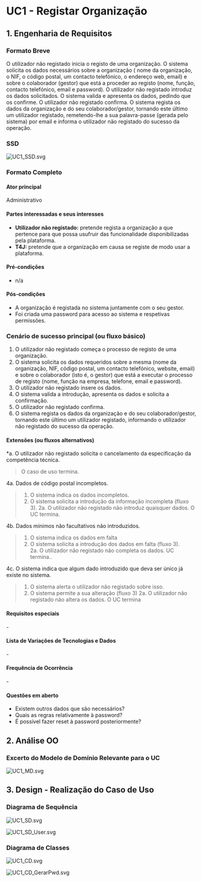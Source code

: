 # UC1 - Registar Organização


## 1. Engenharia de Requisitos

### Formato Breve

O utilizador não registado inicia o registo de uma organização. O sistema solicita os dados necessários sobre a organização ( nome da organização, o NIF, o código postal, um contacto telefónico, o endereço web, email) e sobre o colaborador (gestor) que está a proceder ao registo (nome, função, contacto telefónico, email e password). O utilizador não registado introduz os dados solicitados. O sistema valida e apresenta os dados, pedindo que os confirme. O utilizador não registado confirma. O sistema regista os dados da organização e do seu colaborador/gestor, tornando este último um utilizador registado, remetendo-lhe a sua palavra-passe (gerada pelo sistema) por email e informa o utilizador não registado do sucesso da operação.

### SSD
![UC1_SSD.svg](UC1_SSD.svg)


### Formato Completo

#### Ator principal

Administrativo

#### Partes interessadas e seus interesses
* **Utilizador não registado:** pretende regista a organização a que pertence para que possa usufruir das funcionalidade disponibilizadas pela plataforma.
* **T4J:** pretende que a organização em causa se registe de modo usar a plataforma.


#### Pré-condições
* n/a

#### Pós-condições
* A organização é registada no sistema juntamente com o seu gestor.
* Foi criada uma password para acesso ao sistema e respetivas permissões.

### Cenário de sucesso principal (ou fluxo básico)

1. O utilizador não registado começa o processo de registo de uma organização.
2. O sistema solicita os dados requeridos sobre a mesma (nome da organização, NIF, código postal, um contacto telefónico, website, email) e sobre o colaborador (isto é, o gestor) que está a executar o processo de registo (nome, função na empresa, telefone, email e password).
3. O utilizador não registado insere os dados.
4. O sistema valida a introdução, apresenta os dados e solicita a confirmação.
5. O utilizador não registado confirma.
6. O sistema regista os dados da organização e do seu colaborador/gestor, tornando este último um utilizador registado, informando o utilizador não registado do sucesso da operação.


#### Extensões (ou fluxos alternativos)

*a. O utilizador não registado solicita o cancelamento da especificação da competência técnica.  
> O caso de uso termina.

4a. Dados de código postal incompletos.  
>1. O sistema indica os dados incompletos.
>2. O sistema solicita a introdução da informação incompleta (fluxo 3).
> 2a. O utilizador não registado não introduz quaisquer dados. O UC termina.

4b. Dados mínimos não facultativos não introduzidos.
>	1. O sistema indica os dados em falta
>	2. O sistema solicita a introdução dos dados em falta (fluxo 3).  
> 2a. O utilizador não registado não completa os dados. UC termina..

4c. O sistema indica que algum dado introduzido que deva ser único já existe no sistema.
> 1. O sistema alerta o utilizador não registado sobre isso.
> 2. O sistema permite a sua alteração (fluxo 3)
> 2a. O utilizador não registado não altera os dados. O UC termina

#### Requisitos especiais
\-

#### Lista de Variações de Tecnologias e Dados
\-

#### Frequência de Ocorrência
\-

#### Questões em aberto

* Existem outros dados que são necessários?
* Quais as regras relativamente à password?
* É possível fazer reset à password posteriormente?


## 2. Análise OO

### Excerto do Modelo de Domínio Relevante para o UC

![UC1_MD.svg](UC1_MD.svg)

## 3. Design - Realização do Caso de Uso

###	Diagrama de Sequência

![UC1_SD.svg](UC1_SD.svg)

![UC1_SD_User.svg](UC1_SD_User.svg)

###	Diagrama de Classes

![UC1_CD.svg](UC1_CD.svg)

![UC1_CD_GerarPwd.svg](UC1_CD_GerarPwd.svg)